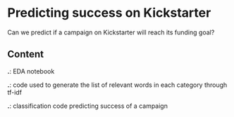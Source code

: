 # Predicting success on Kickstarter

Can we predict if a campaign on Kickstarter will reach its funding goal?


## Content

<b> .</b>: EDA notebook


<b> .</b>: code used to generate the list of relevant words in each category through tf-idf

<b> .</b>: classification code predicting success of a campaign